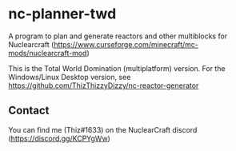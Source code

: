 # nc-planner-twd

A program to plan and generate reactors and other multiblocks for Nuclearcraft (https://www.curseforge.com/minecraft/mc-mods/nuclearcraft-mod)

This is the Total World Domination (multiplatform) version.
For the Windows/Linux Desktop version, see https://github.com/ThizThizzyDizzy/nc-reactor-generator


## Contact
You can find me (Thiz#1633) on the NuclearCraft discord (https://discord.gg/KCPYgWw)
